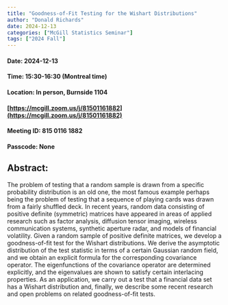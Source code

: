 ```yaml
---
title: "Goodness-of-Fit Testing for the Wishart Distributions"
author: "Donald Richards"
date: 2024-12-13
categories: ["McGill Statistics Seminar"]
tags: ["2024 Fall"]
---
```


#### Date: 2024-12-13
#### Time: 15:30-16:30 (Montreal time)
#### Location: In person, Burnside 1104
#### [https://mcgill.zoom.us/j/81501161882](https://mcgill.zoom.us/j/81501161882)
#### Meeting ID: 815 0116 1882
#### Passcode: None



## Abstract:

The problem of testing that a random sample is drawn from a specific probability distribution is an old one, the most famous example perhaps being the problem of testing that a sequence of playing cards was drawn from a fairly shuffled deck. In recent years, random data consisting of positive definite (symmetric) matrices have appeared in areas of applied research such as factor analysis, diffusion tensor imaging, wireless communication systems, synthetic aperture radar, and models of financial volatility. Given a random sample of positive definite matrices, we develop a goodness-of-fit test for the Wishart distributions. We derive the asymptotic distribution of the test statistic in terms of a certain Gaussian random field, and we obtain an explicit formula for the corresponding covariance operator. The eigenfunctions of the covariance operator are determined explicitly, and the eigenvalues are shown to satisfy certain interlacing properties. As an application, we carry out a test that a financial data set has a Wishart distribution and, finally, we describe some recent research and open problems on related goodness-of-fit tests.